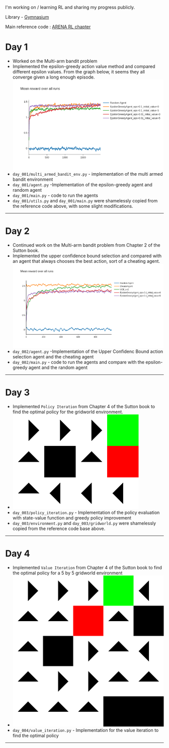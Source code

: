 I'm working on / learning RL and sharing my progress publicly. 

Library - [Gymnasium](https://gymnasium.farama.org/)

Main reference code : [ARENA RL chapter](https://github.com/callummcdougall/ARENA_3.0/tree/main/chapter2_rl)

# Day 1
- Worked on the Multi-arm bandit problem
- Implemented the epsilon-greedy action value method and compared different epsilon values. From the graph below, it seems they all converge given a long enough episode.
![reward averaging results](/day_001/artefacts/average_rewards.png)
- `day_001/multi_armed_bandit_env.py` - implementation of the multi armed bandit environment
- `day_001/agent.py` -Implementation of the epsilon-greedy agent and random agent
- `day_001/main.py` - code to run the agents
- `day_001/utils.py` and `day_001/main.py` were shamelessly copied from the reference code above, with some slight modifications.

---
# Day 2
- Continued work on the Multi-arm bandit problem from Chapter 2 of the Sutton book.
- Implemented the upper confidence bound selection and compared with an agent that always chooses the best action, sort of a cheating agent. 
![reward averaging results](/day_002/artefacts/average_rewards.png)
- `day_002/agent.py` -Implementation of the Upper Confidenc Bound action selection agent and the cheating agent
- `day_002/main.py` - code to run the agents and compare with the epsilon-greedy agent and the random agent

---
# Day 3
- Implemented `Policy Iteration` from Chapter 4 of the Sutton book to find the optimal policy for the gridworld environment.
- ![optimal policy](/day_003/optimal_policy.png)
- `day_003/policy_iteration.py` - Implementation of the policy evaluation with state-value function and greedy policy improvement
- `day_003/environment.py` and `day_003/gridworld.py` were shamelessly copied from the reference code base above.

--- 
# Day 4
- Implemented `Value Iteration` from Chapter 4 of the Sutton book to find the optimal policy for a 5 by 5 gridworld environment
- ![optimal policy](/day_004/optimal_policy.png)
- `day_004/value_iteration.py` - Implementation for the value iteration to find the optimal policy

---